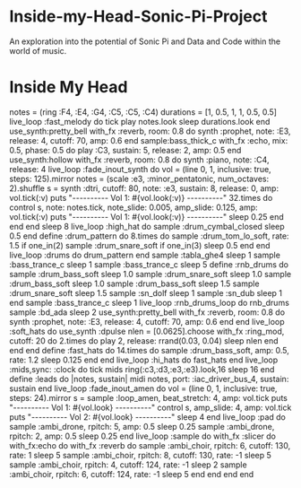 # Inside-my-Head-Sonic-Pi-Project
An exploration into the potential of Sonic Pi and Data and Code within the world of music.


# Inside My Head
notes = (ring :F4, :E4, :G4, :C5, :C5, :C4)
durations = [1, 0.5, 1, 1, 0.5, 0.5]
live_loop :fast_melody do
  tick
  play notes.look
  sleep durations.look
end
use_synth:pretty_bell
with_fx :reverb, room: 0.8 do
  synth :prophet, note: :E3, release: 4, cutoff: 70, amp: 0.6
end
sample:bass_thick_c
with_fx :echo, mix: 0.5, phase: 0.5 do
  play :C3, sustain: 5, release: 2, amp: 0.5
end
use_synth:hollow
with_fx :reverb, room: 0.8 do
  synth :piano, note: :C4, release: 4
  live_loop :fade_inout_synth do
    vol = (line 0, 1, inclusive: true, steps: 125).mirror
    notes = (scale :e3, :minor_pentatonic, num_octaves: 2).shuffle
    s = synth :dtri, cutoff: 80, note: :e3, sustain: 8, release: 0, amp: vol.tick(:v)
    puts "---------- Vol 1: #{vol.look(:v)} ----------"
    32.times do
      control s, note: notes.tick, note_slide: 0.005, amp_slide: 0.125, amp: vol.tick(:v)
      puts "---------- Vol 1: #{vol.look(:v)} ----------"
      sleep 0.25
    end
  end
end
sleep 8
live_loop :high_hat do
  sample :drum_cymbal_closed
  sleep 0.5
end
define :drum_pattern do
  8.times do
    sample :drum_tom_lo_soft, rate: 1.5 if one_in(2)
    sample :drum_snare_soft  if one_in(3)
    sleep 0.5
  end
end
live_loop :drums do
  drum_pattern
end
sample :tabla_ghe4
sleep 1
sample :bass_trance_c
sleep 1
sample :bass_trance_c
sleep 5
define :rnb_drums do
  sample :drum_bass_soft
  sleep 1.0
  sample :drum_snare_soft
  sleep 1.0
  sample :drum_bass_soft
  sleep 1.0
  sample :drum_bass_soft
  sleep 1.5
  sample :drum_snare_soft
  sleep 1.5
  sample :sn_dolf
  sleep 1
  sample :sn_dub
  sleep 1
end
sample :bass_trance_c
sleep 1
live_loop :rnb_drums_loop do
  rnb_drums
  sample :bd_ada
  sleep 2
  use_synth:pretty_bell
  with_fx :reverb, room: 0.8 do
    synth :prophet, note: :E3, release: 4, cutoff: 70, amp: 0.6
  end
end
live_loop :soft_hats do
  use_synth :dpulse
  nlen = [0.0625].choose
  with_fx :ring_mod, cutoff: 20 do
    2.times do
      play 2, release: rrand(0.03, 0.04)
      sleep nlen
    end
  end
end
define :fast_hats do
  14.times do
    sample :drum_bass_soft, amp: 0.5, rate: 1.2
    sleep 0.125
  end
end
live_loop :hi_hats do
  fast_hats
end
live_loop :mids,sync: :clock do
  tick
  mids ring(:c3,:d3,:e3,:e3).look,16
  sleep 16
end
define :leads do |notes, sustain|
  midi notes, port: :iac_driver_bus_4, sustain: sustain
end
live_loop :fade_inout_amen do
   vol = (line 0, 1, inclusive: true, steps: 24).mirror
   s = sample :loop_amen, beat_stretch: 4, amp: vol.tick
  puts "---------- Vol 1: #{vol.look} ----------"
  control s, amp_slide: 4, amp: vol.tick
  puts "---------- Vol 2: #{vol.look} ----------"
  sleep 4
end
live_loop :pad do
  sample :ambi_drone, rpitch: 5, amp: 0.5
  sleep 0.25
  sample :ambi_drone, rpitch: 2, amp: 0.5
  sleep 0.25
end
live_loop :sample do
  with_fx :slicer do
    with_fx:echo do
      with_fx :reverb do
        sample :ambi_choir, rpitch: 6, cutoff: 130, rate: 1
        sleep 5
        sample :ambi_choir, rpitch: 8, cutoff: 130, rate: -1
        sleep 5
        sample :ambi_choir, rpitch: 4, cutoff: 124, rate: -1
        sleep 2
        sample :ambi_choir, rpitch: 6, cutoff: 124, rate: -1
        sleep 5
      end
    end
  end
end
